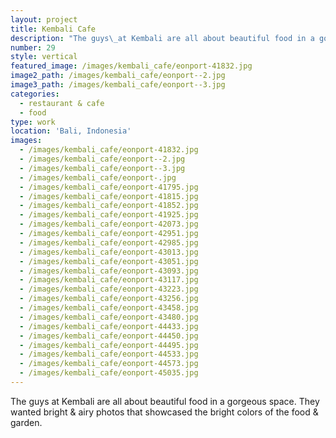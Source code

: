 ```yaml
---
layout: project
title: Kembali Cafe
description: "The guys\_at Kembali are all about beautiful food in a gorgeous space. They wanted bright & airy photos that showcased the bright colors of the food & garden."
number: 29
style: vertical
featured_image: /images/kembali_cafe/eonport-41832.jpg
image2_path: /images/kembali_cafe/eonport--2.jpg
image3_path: /images/kembali_cafe/eonport--3.jpg
categories:
  - restaurant & cafe
  - food
type: work
location: 'Bali, Indonesia'
images:
  - /images/kembali_cafe/eonport-41832.jpg
  - /images/kembali_cafe/eonport--2.jpg
  - /images/kembali_cafe/eonport--3.jpg
  - /images/kembali_cafe/eonport-.jpg
  - /images/kembali_cafe/eonport-41795.jpg
  - /images/kembali_cafe/eonport-41815.jpg
  - /images/kembali_cafe/eonport-41852.jpg
  - /images/kembali_cafe/eonport-41925.jpg
  - /images/kembali_cafe/eonport-42073.jpg
  - /images/kembali_cafe/eonport-42951.jpg
  - /images/kembali_cafe/eonport-42985.jpg
  - /images/kembali_cafe/eonport-43013.jpg
  - /images/kembali_cafe/eonport-43051.jpg
  - /images/kembali_cafe/eonport-43093.jpg
  - /images/kembali_cafe/eonport-43117.jpg
  - /images/kembali_cafe/eonport-43223.jpg
  - /images/kembali_cafe/eonport-43256.jpg
  - /images/kembali_cafe/eonport-43458.jpg
  - /images/kembali_cafe/eonport-43480.jpg
  - /images/kembali_cafe/eonport-44433.jpg
  - /images/kembali_cafe/eonport-44450.jpg
  - /images/kembali_cafe/eonport-44495.jpg
  - /images/kembali_cafe/eonport-44533.jpg
  - /images/kembali_cafe/eonport-44573.jpg
  - /images/kembali_cafe/eonport-45035.jpg
---
```


The guys at Kembali are all about beautiful food in a gorgeous space. They wanted bright & airy photos that showcased the bright colors of the food & garden.&nbsp;
